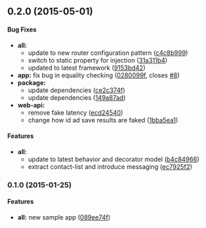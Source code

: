 ## 0.2.0 (2015-05-01)


#### Bug Fixes

* **all:**
  * update to new router configuration pattern ([c4c8b999](http://github.com/aurelia/app-contacts/commit/c4c8b9995b39bed3526100a4e0504e1047cc076f))
  * switch to static property for injection ([31a311b4](http://github.com/aurelia/app-contacts/commit/31a311b47bb768e031c4784fa129bc93e309b017))
  * updated to latest framework ([9153bd42](http://github.com/aurelia/app-contacts/commit/9153bd42f4bdb7b235e55a8a92fed745334a15ce))
* **app:** fix bug in equality checking ([0280099f](http://github.com/aurelia/app-contacts/commit/0280099f67eec1514edb9713373d0a1b2b2e4c40), closes [#8](http://github.com/aurelia/app-contacts/issues/8))
* **package:**
  * update dependencies ([ce2c374f](http://github.com/aurelia/app-contacts/commit/ce2c374f9251ab6ad46051001cd77ffd00c26436))
  * update dependencies ([149a87ad](http://github.com/aurelia/app-contacts/commit/149a87adc36713c531fc9240bdcffc0f37276f79))
* **web-api:**
  * remove fake latency ([ecd24540](http://github.com/aurelia/app-contacts/commit/ecd245409e47b54e39c426e0d0ed98c8933af9cb))
  * change how id ad save results are faked ([1bba5ea1](http://github.com/aurelia/app-contacts/commit/1bba5ea1be441262d861ef4f64388c2eabe8a8b0))


#### Features

* **all:**
  * update to latest behavior and decorator model ([b4c84966](http://github.com/aurelia/app-contacts/commit/b4c8496640f6c6dbd7429d46ba17720c7d77d760))
  * extract contact-list and introduce messaging ([ec7925f2](http://github.com/aurelia/app-contacts/commit/ec7925f270443ac3f942382e40838d1af526d79b))


### 0.1.0 (2015-01-25)


#### Features

* **all:** new sample app ([089ee74f](http://github.com/aurelia/app-contacts/commit/089ee74fe62d67a436e35326b7be58a050e6ace9))

